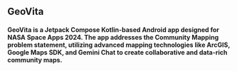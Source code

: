 ## GeoVita
#### GeoVita is a Jetpack Compose Kotlin-based Android app designed for NASA Space Apps 2024. The app addresses the Community Mapping problem statement, utilizing advanced mapping technologies like ArcGIS, Google Maps SDK, and Gemini Chat to create collaborative and data-rich community maps.
